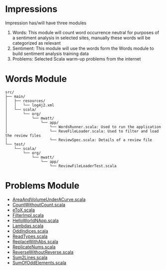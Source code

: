 # Impressions
Impression has/will have three modules

1. Words: This module will count word occurrence neutral for purposes of a sentiment analysis
   in selected sites, manually these words will be categorized as relevant
2. Sentiment: This module will use the words form the Words module to build sentiment analysis training data
3. Problems: Selected Scala warm-up problems from the internet
   

# Words Module

```
src/
├── main/
│   ├── resources/
│   │   └── log4j2.xml
│   └── scala/
│       └── org/
│           └── mwatt/
│               └── app/
│                   └── WordsRunner.scala: Used to run the application
│                   └── ReveFileLoader.scala: Used to filter and load the review files
│                   └── ReviewSpec.scala: Details of a review file
└── test/
    └── scala/
        └── org/
            └── mwatt/
                └── app/
                    └── ReviewFileLoaderTest.scala
```

# Problems Module

* [AreaAndVolumeUnderACurve.scala](problems%2Fsrc%2Fmain%2Fscala%2Fproblems%2FAreaAndVolumeUnderACurve.scala)
* [CountWithoutCount.scala](problems%2Fsrc%2Fmain%2Fscala%2Fproblems%2FCountWithoutCount.scala)
* [eToX.scala](problems%2Fsrc%2Fmain%2Fscala%2Fproblems%2FeToX.scala)
* [FilterImpl.scala](problems%2Fsrc%2Fmain%2Fscala%2Fproblems%2FFilterImpl.scala)
* [HelloWorldNApp.scala](problems%2Fsrc%2Fmain%2Fscala%2Fproblems%2FHelloWorldNApp.scala)
* [Lambdas.scala](problems%2Fsrc%2Fmain%2Fscala%2Fproblems%2FLambdas.scala)
* [OddIndices.scala](problems%2Fsrc%2Fmain%2Fscala%2Fproblems%2FOddIndices.scala)
* [ReadTypes.scala](problems%2Fsrc%2Fmain%2Fscala%2Fproblems%2FReadTypes.scala)
* [ReplaceWithAbs.scala](problems%2Fsrc%2Fmain%2Fscala%2Fproblems%2FReplaceWithAbs.scala)
* [ReplicateNums.scala](problems%2Fsrc%2Fmain%2Fscala%2Fproblems%2FReplicateNums.scala)
* [ReverseWithoutReverse.scala](problems%2Fsrc%2Fmain%2Fscala%2Fproblems%2FReverseWithoutReverse.scala)
* [Sum2Lines.scala](problems%2Fsrc%2Fmain%2Fscala%2Fproblems%2FSum2Lines.scala)
* [SumOfOddElements.scala](problems%2Fsrc%2Fmain%2Fscala%2Fproblems%2FSumOfOddElements.scala)